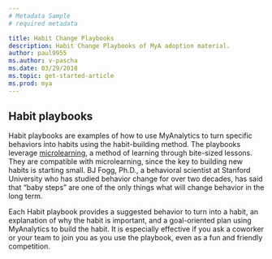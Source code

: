 ```yaml
---
# Metadata Sample
# required metadata

title: Habit Change Playbooks
description: Habit Change Playbooks of MyA adoption material. 
author: paul9955
ms.author: v-pascha
ms.date: 03/29/2018
ms.topic: get-started-article
ms.prod: mya
---
```


## Habit playbooks

Habit playbooks are examples of how to use MyAnalytics to turn specific behaviors into habits using the habit-building method. The playbooks leverage [microlearning](https://en.wikipedia.org/wiki/Microlearning), a method of learning through bite-sized lessons. They are compatible with microlearning, since the key to building new habits is starting small. BJ Fogg, Ph.D., a behavioral scientist at Stanford University who has studied behavior change for over two decades, has said that “baby steps” are one of the only things what will change behavior in the long term.

Each Habit playbook provides a suggested behavior to turn into a habit, an explanation of why the habit is important, and a goal-oriented plan using MyAnalytics to build the habit. It is especially effective if you ask a coworker or your team to join you as you use the playbook, even as a fun and friendly competition.
<!--
The collection of playbooks to try can be found below, and within the Learning modules. These playbook examples represent only a small sample of the possible playbooks that could exist. Create your own custom playbooks for your team using the template provided.

[CONTENT PLACEHOLDER] 
CHANGE THIS! -->
